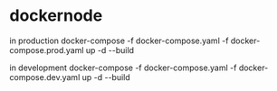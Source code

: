 # dockernode
in production 
docker-compose -f docker-compose.yaml -f docker-compose.prod.yaml up -d --build


in development 
docker-compose -f docker-compose.yaml -f docker-compose.dev.yaml up -d --build

